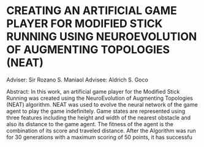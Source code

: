 # CREATING AN ARTIFICIAL GAME PLAYER FOR MODIFIED STICK RUNNING USING NEUROEVOLUTION OF AUGMENTING TOPOLOGIES (NEAT)
Adviser: Sir Rozano S. Maniaol
Advisee: Aldrich S. Goco

Abstract:
In this work, an artificial game player for the
Modified Stick Running was created using the NeuroEvolution
of Augmenting Topologies (NEAT) algorithm. NEAT was used to
evolve the neural network of the game agent to play the game
indefinitely. Game states are represented using three features
including the height and width of the nearest obstacle and
also its distance to the game agent. The fitness of the agent
is the combination of its score and traveled distance. After the
Algorithm was run for 30 generations with a maximum scoring
of 50 points, it has successfu
